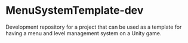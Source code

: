 # MenuSystemTemplate-dev
Development repository for a project that can be used as a template for having a menu and level management system on a Unity game.
